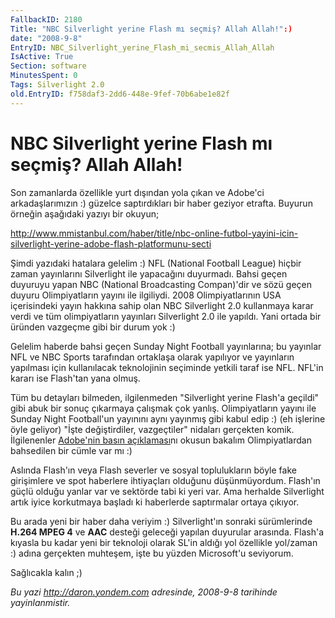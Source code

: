 ```yaml
---
FallbackID: 2180
Title: "NBC Silverlight yerine Flash mı seçmiş? Allah Allah!":)
date: "2008-9-8"
EntryID: NBC_Silverlight_yerine_Flash_mi_secmis_Allah_Allah
IsActive: True
Section: software
MinutesSpent: 0
Tags: Silverlight 2.0
old.EntryID: f758daf3-2dd6-448e-9fef-70b6abe1e82f
---
```

# NBC Silverlight yerine Flash mı seçmiş? Allah Allah!
Son zamanlarda özellikle yurt dışından yola çıkan ve Adobe'ci
arkadaşlarımızın :) güzelce saptırdıkları bir haber geziyor etrafta.
Buyurun örneğin aşağıdaki yazıyı bir okuyun;

<http://www.mmistanbul.com/haber/title/nbc-online-futbol-yayini-icin-silverlight-yerine-adobe-flash-platformunu-secti>

Şimdi yazıdaki hatalara gelelim :) NFL (National Football League) hiçbir
zaman yayınlarını Silverlight ile yapacağını duyurmadı. Bahsi geçen
duyuruyu yapan NBC (National Broadcasting Compan)'dir ve sözü geçen
duyuru Olimpiyatların yayını ile ilgiliydi. 2008 Olimpiyatlarının USA
içerisindeki yayın hakkına sahip olan NBC Silverlight 2.0 kullanmaya
karar verdi ve tüm olimpiyatların yayınları Silverlight 2.0 ile yapıldı.
Yani ortada bir üründen vazgeçme gibi bir durum yok :)

Gelelim haberde bahsi geçen Sunday Night Football yayınlarına; bu
yayınlar NFL ve NBC Sports tarafından ortaklaşa olarak yapılıyor ve
yayınların yapılması için kullanılacak teknolojinin seçiminde yetkili
taraf ise NFL. NFL'in kararı ise Flash'tan yana olmuş.

Tüm bu detayları bilmeden, ilgilenmeden "Silverlight yerine Flash'a
geçildi" gibi abuk bir sonuç çıkarmaya çalışmak çok yanlış.
Olimpiyatların yayını ile Sunday Night Football'un yayınını aynı
yayınmış gibi kabul edip :) (eh işlerine öyle geliyor) "İşte
değiştirdiler, vazgeçtiler" nidaları gerçekten komik. İlgilenenler
[Adobe'nin basın
açıklaması](http://www.adobe.com/aboutadobe/pressroom/pressreleases/200809/090408AdobeNFL.html)nı
okusun bakalım Olimpiyatlardan bahsedilen bir cümle var mı :)

Aslında Flash'ın veya Flash severler ve sosyal toplulukların böyle fake
girişimlere ve spot haberlere ihtiyaçları olduğunu düşünmüyordum.
Flash'ın güçlü olduğu yanlar var ve sektörde tabi ki yeri var. Ama
herhalde Silverlight artık iyice korkutmaya başladı ki haberlerde
saptırmalar ortaya çıkıyor.

Bu arada yeni bir haber daha veriyim :) Silverlight'ın sonraki
sürümlerinde **H.264 MPEG 4** ve **AAC** desteği geleceği yapılan
duyurular arasında. Flash'a kıyasla bu kadar yeni bir teknoloji olarak
SL'in aldığı yol özellikle yol/zaman :) adına gerçekten muhteşem, işte
bu yüzden Microsoft'u seviyorum.

Sağlıcakla kalın ;)



*Bu yazi http://daron.yondem.com adresinde, 2008-9-8 tarihinde yayinlanmistir.*
